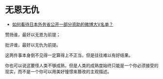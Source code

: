 # 无恩无仇

- [如何看待日本外务省公开一部分资助的微博大V名单？](https://www.zhihu.com/question/463573899/answer/1927397954)


赞扬谁，最好以无恩为前提；

批评谁，最好以无仇为前提。

这两件事本身倒不见得一定算得上不正当，但是往往难以有好结果。

你也可以说这要怪人类不够成熟，但是人类的成熟度始终只能是一个你必须接受的现实，而不是一个你可以用美好憧憬来篡改的主观描述。